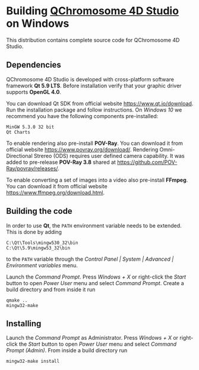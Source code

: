 # Building [QChromosome 4D Studio](http://regulomics.mimuw.edu.pl/wp/qcv/) on Windows

This distribution contains complete source code for QChromosome 4D Studio.

## Dependencies

QChromosome 4D Studio is developed with cross-platform software framework **Qt 5.9 LTS**. Before installation verify that your graphic driver supports **OpenGL 4.0**.

You can download Qt SDK from official website https://www.qt.io/download. Run the installation package and follow instructions. On *Windows 10* we recommend you have the following components pre-installed:
```shell
MinGW 5.3.0 32 bit
Qt Charts
```

To enable rendering also pre-install **POV-Ray**. You can download it from official website https://www.povray.org/download/. Rendering Omni-Directional Strereo (ODS) requires user defined camera capability. It was added to pre-release **POV-Ray 3.8** shared at https://github.com/POV-Ray/povray/releases/.

To enable converting a set of images into a video also pre-install **FFmpeg**. You can download it from official website https://www.ffmpeg.org/download.html.

## Building the code

In order to use **Qt**, the `PATH` environment variable needs to be extended. This is done by adding

```shell
C:\Qt\Tools\mingw530_32\bin
C:\Qt\5.9\mingw53_32\bin
```

to the `PATH` variable through the *Control Panel | System | Advanced | Environment variables* menu.

Launch the *Command Prompt*. Press *Windows + X* or right-click the *Start* button to open *Power User* menu and select *Command Prompt*. Create a build directory and from inside it run

```shell
qmake ..
mingw32-make
```

## Installing

Launch the *Command Prompt* as Administrator. Press *Windows + X* or right-click the *Start* button to open *Power User* menu and select *Command Prompt (Admin)*. From inside a build directory run

```shell
mingw32-make install
```
